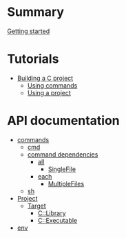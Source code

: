 # Summary

[Getting started](./0-getting-started.md)

# Tutorials

-  [Building a C project](./1-building-a-c-project.md)
    - [Using commands](./1-1-using-commands-to-build-a-c-project.md)
    - [Using a project](./1-2-using-project-to-build-a-c-project.md)

# API documentation

- [commands]()
    - [cmd]()
    - [command dependencies]()
        - [all]()
            - [SingleFile]()
        - [each]()
            - [MultipleFiles]()
    - [sh]()
- [Project]()
    - [Target]()
        - [C::Library]()
        - [C::Executable]()
- [env]()

